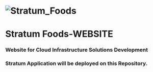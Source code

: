 # ![Stratum_Foods](https://github.com/user-attachments/assets/b0f1ae0e-637c-475e-84b2-e011b035cd6c)

# Stratum Foods-WEBSITE
### Website for Cloud Infrastructure Solutions Development

### Stratum Application will be deployed on this Repository.
